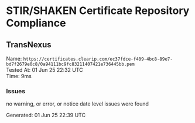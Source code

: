# STIR/SHAKEN Certificate Repository Compliance

## TransNexus

Name: `https://certificates.clearip.com/ec37fdce-f409-4bc8-89e7-bd7f2679e0c8/0a94111bc9fc83211407421e736445bb.pem`\
Tested At: 01 Jun 25 22:32 UTC\
Time: 9ms

### Issues

no warning, or error, or notice date level issues were found

Generated: 01 Jun 25 22:39 UTC